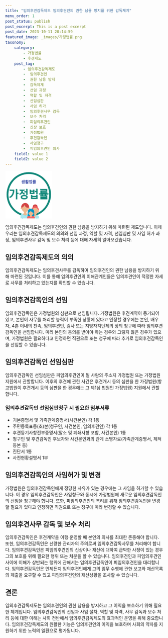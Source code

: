 ```yaml
---
title: "임의후견감독제도 임의후견인의 권한 남용 방지를 위한 감독체계"
menu_order: 1
post_status: publish
post_excerpt: This is a post excerpt
post_date: 2023-10-11 20:14:59
featured_image: _images/가정법률.png
taxonomy:
    category:
        - 가정법률
        - 후견제도
    post_tag:
        - 임의후견감독제도
        -  임의후견인
        -  권한 남용 방지
        -  감독체계
        -  선임 과정
        -  역할 및 자격
        -  선임심판
        -  사임 허가
        -  임의후견사무 감독
        -  보수 처리
        -  피임의후견인
        -  신상 보호
        -  가정법원
        -  후견감독인
        -  사임청구
        -  피임의후견인 의사
    field1: value 1
    field2: value 2
---
```


![가정법률](/_images/가정법률.png)

임의후견감독제도는 임의후견인의 권한 남용을 방지하기 위해 마련된 제도입니다. 이제 우리는 임의후견감독제도의 의의와 선임 과정, 역할 및 자격, 선임심판 및 사임 허가 과정, 임의후견사무 감독 및 보수 처리 등에 대해 자세히 알아보겠습니다.

## 임의후견감독제도의 의의

임의후견감독제도는 임의후견사무를 감독하여 임의후견인의 권한 남용을 방지하기 위해 마련된 것입니다. 이를 통해 임의후견인의 이해관계인들은 임의후견인이 적정한 자세로 사무를 처리하고 있는지를 확인할 수 있습니다.

## 임의후견감독인의 선임

임의후견감독인은 가정법원의 심판으로 선임됩니다. 가정법원은 후견계약이 등기되어 있고, 본인이 사무를 처리할 능력이 부족한 상황에 있다고 인정할 경우에는 본인, 배우자, 4촌 이내의 친족, 임의후견인, 검사 또는 지방자치단체의 장의 청구에 따라 임의후견감독인을 선임합니다. 미리 본인의 동의를 받아야 하는 경우와 그렇지 않은 경우가 있으며, 가정법원은 필요하다고 인정하면 직권으로 또는 청구에 따라 추가로 임의후견감독인을 선임할 수 있습니다.

## 임의후견감독인 선임심판

임의후견감독인 선임심판은 피임의후견인이 될 사람의 주소지 가정법원 또는 가정법원 지원에서 관할합니다. 이후의 후견에 관한 사건은 후견개시 등의 심판을 한 가정법원(항고법원이 후견개시 등의 심판을 한 경우에는 그 제1심 법원인 가정법원) 지원에서 관할합니다.

### 임의후견감독인 선임심판청구 시 필요한 첨부서류

- 기본증명서 및 가족관계증명서(사건본인) 각 1통
- 주민등록표등(초)본(청구인, 사건본인, 임의후견인) 각 1통
- 후견등기사항전부증명서(말소 및 폐쇄사항 포함, 사건본인) 1통
- 청구인 및 후견감독인 후보자와 사건본인과의 관계 소명자료(가족관계증명서, 제적등본 등)
- 진단서 1통
- 사전현황설명서 1부

## 임의후견감독인의 사임허가 및 변경

가정법원은 임의후견감독인에게 정당한 사유가 있는 경우에는 그 사임을 허가할 수 있습니다. 이 경우 임의후견감독인은 사임청구와 동시에 가정법원에 새로운 임의후견감독인의 선임을 청구해야 합니다. 또한, 피임의후견인의 복리를 위해 임의후견감독인을 변경할 필요가 있다고 인정하면 직권으로 또는 청구에 따라 변경할 수 있습니다.

## 임의후견사무 감독 및 보수 처리

임의후견감독인은 후견계약을 이행·운영할 때 본인의 의사를 최대한 존중해야 합니다. 또한, 임의후견감독인은 선량한 관리자의 주의로써 임의후견감독사무를 처리해야 합니다. 임의후견감독인은 피임의후견인의 신상이나 재산에 대하여 급박한 사정이 있는 경우 그의 보호를 위해 필요한 행위 또는 처분을 할 수 있습니다. 임의후견인과 피임의후견인 사이에 이해가 상반되는 행위에 관해서는 임의후견감독인이 피임의후견인을 대리합니다. 임의후견감독인은 언제든지 임의후견인에게 그의 임무 수행에 관한 보고와 재산목록의 제출을 요구할 수 있고 피임의후견인의 재산상황을 조사할 수 있습니다.

## 결론

임의후견감독제도는 임의후견인의 권한 남용을 방지하고 그 이익을 보호하기 위해 필요한 체계입니다. 임의후견감독인의 선임과 사임 절차, 역할 및 자격, 사무 감독과 보수 처리 등에 대한 이해는 사회 전반에서 임의후견감독제도의 효과적인 운영을 위해 중요합니다. 임의후견감독제도의 원활한 기능은 임의후견인의 이익을 보호하며 사회의 약자를 지원하기 위한 노력의 일환으로 평가됩니다.

